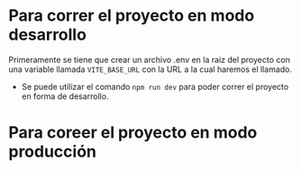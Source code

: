 # Para correr el proyecto en modo desarrollo

Primeramente se tiene que crear un archivo .env en la raiz del proyecto con una variable llamada ```VITE_BASE_URL``` con la URL a la cual haremos el llamado.

- Se puede utilizar el comando ```npm run dev``` para poder correr el proyecto en forma de desarrollo.

# Para coreer el proyecto en modo producción